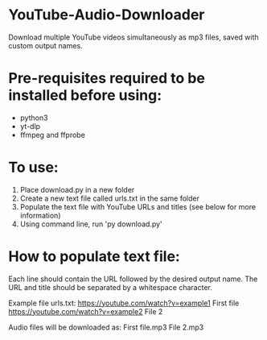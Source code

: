 # YouTube-Audio-Downloader
Download multiple YouTube videos simultaneously as mp3 files, saved with custom output names.

# Pre-requisites required to be installed before using:
- python3
- yt-dlp
- ffmpeg and ffprobe

# To use:
1) Place download.py in a new folder
2) Create a new text file called urls.txt in the same folder
3) Populate the text file with YouTube URLs and titles (see below for more information)
4) Using command line, run 'py download.py' 

# How to populate text file:
Each line should contain the URL followed by the desired output name.
The URL and title should be separated by a whitespace character.

Example file urls.txt:
https://youtube.com/watch?v=example1 First file
https://youtube.com/watch?v=example2 File 2

Audio files will be downloaded as:
First file.mp3
File 2.mp3
